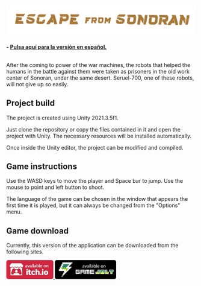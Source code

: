 <h1 align="center">
  <img src="Resources/Banner.png" alt="Escape from Sonoran" width="600">
</h1>

**- [Pulsa aquí para la versión en español.](README.md)**
<br>
<br>

After the coming to power of the war machines, the robots that helped the humans in the battle against them were taken as prisoners in the old work center of Sonoran, under the same desert. Seruel-700, one of these robots, will not give up so easily.

## Project build

The project is created using Unity 2021.3.5f1.

Just clone the repository or copy the files contained in it and open the project with Unity. The necessary resources will be installed automatically.

Once inside the Unity editor, the project can be modified and compiled.

## Game instructions

Use the WASD keys to move the player and Space bar to jump. Use the mouse to point and left button to shoot.

The language of the game can be chosen in the window that appears the first time it is played, but it can always be changed from the "Options" menu.

## Game download

Currently, this version of the application can be downloaded from the following sites.

<a href="https://sergiomejias.itch.io/escape-from-sonoran"><img src="Resources/B_Itch.png" height="50">
<a href="https://gamejolt.com/games/escape-from-sonoran/740261"><img src="Resources/B_GameJolt.png" height="50">